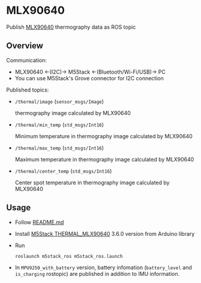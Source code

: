 # MLX90640

Publish [MLX90640](https://www.sparkfun.com/products/14843) thermography data as ROS topic

## Overview

Communication:

- MLX90640 <-(I2C)-> M5Stack <-(Bluetooth/Wi-Fi/USB)-> PC
- You can use M5Stack's Grove connector for I2C connection

Published topics:

- `/thermal/image` (`sensor_msgs/Image`)

   thermography image calculated by MLX90640

- `/thermal/min_temp` (`std_msgs/Int16`)

   Minimum temperature in thermography image calculated by MLX90640

- `/thermal/max_temp` (`std_msgs/Int16`)

   Maximum temperature in thermography image calculated by MLX90640

- `/thermal/center_temp` (`std_msgs/Int16`)

   Center spot temperature in thermography image calculated by MLX90640

## Usage

- Follow [README.md](https://github.com/jsk-ros-pkg/jsk_3rdparty/tree/master/m5stack_ros)

- Install [M5Stack THERMAL_MLX90640](https://github.com/m5stack/M5Stack/tree/0.3.6/examples/Unit/THERMAL_MLX90640) 3.6.0 version from Arduino library

- Run

  ```bash
  roslaunch m5stack_ros m5stack_ros.launch
  ```

- In `MPU9250_with_battery` version, battery infomation (`battery_level` and `is_charging` rostopic) are published in addition to IMU information.
